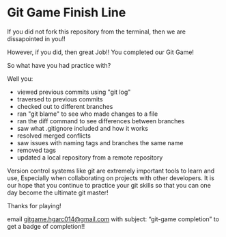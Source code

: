 Git Game Finish Line
==========

If you did not fork this repository from the terminal, then we are dissapointed in you!!

However, if you did, then great Job!!
You completed our Git Game!

So what have you had practice with?

Well you:

- viewed previous commits using "git log"
- traversed to previous commits
- checked out to different branches
- ran "git blame" to see who made changes to a file
- ran the diff command to see differences between branches
- saw what .gitignore included and how it works
- resolved merged conflicts
- saw issues with naming tags and branches the same name
- removed tags
- updated a local repository from a remote repository
 
Version control systems like git are extremely important tools to learn and use, 
Especially when collaborating on projects with other developers. 
It is our hope that you continue to practice your git skills so that you can one day become the ultimate git master!

Thanks for playing!

email gitgame.hgarc014@gmail.com with subject: “git-game completion” to get a badge of completion!!
